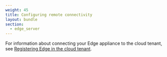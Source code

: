```yaml
---
weight: 45
title: Configuring remote connectivity
layout: bundle
section:
  - edge_server
---
```


For information about connecting your Edge appliance to the cloud tenant, see [Registering Edge in the cloud tenant](/edge-kubernetes/k8-edge-connecting-edge-to-cloud-bundle/).
